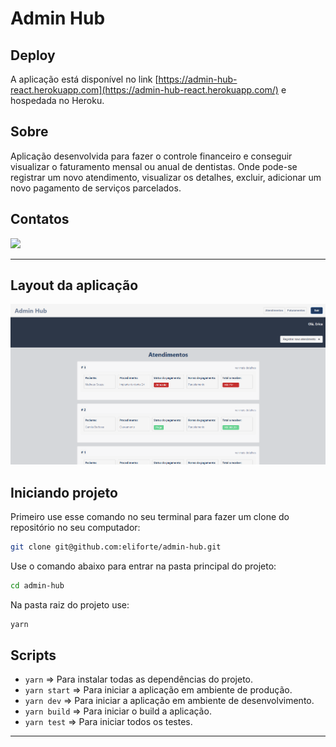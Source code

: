 # Admin Hub

## **Deploy**

A aplicação está disponível no link [https://admin-hub-react.herokuapp.com](https://admin-hub-react.herokuapp.com/) e hospedada no Heroku.

## **Sobre**
  Aplicação desenvolvida para fazer o controle financeiro e conseguir visualizar o faturamento mensal ou anual de dentistas. Onde pode-se registrar um novo atendimento, visualizar os detalhes, excluir, adicionar um novo pagamento de serviços parcelados.

## **Contatos**
<a targer="_blank" href="https://www.linkedin.com/in/elias-forte/"><img src="https://img.icons8.com/fluency/48/000000/linkedin.png"/></a>

***

## **Layout da aplicação**

<img src="https://github.com/eliforte/admin-hub/blob/main/public/Screenshot_2.png" alt="imagem ilustrativa da aplicação" />

## **Iniciando projeto**

Primeiro use esse comando no seu terminal para fazer um clone do repositório no seu computador:

```bash
git clone git@github.com:eliforte/admin-hub.git
```
Use o comando abaixo para entrar na pasta principal do projeto:

```bash
cd admin-hub
```

Na pasta raiz do projeto use:

```bash
yarn
```

## **Scripts**

- <code>yarn</code> => Para instalar todas as dependências do projeto.
- <code>yarn start</code> => Para iniciar a aplicação em ambiente de produção.
- <code>yarn dev</code> => Para iniciar a aplicação em ambiente de desenvolvimento.
- <code>yarn build</code> => Para iniciar o build a aplicação.
- <code>yarn test</code> => Para iniciar todos os testes.

***
